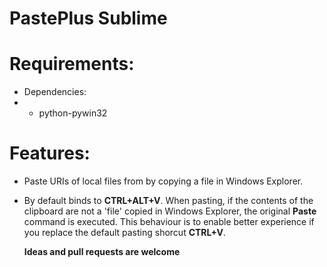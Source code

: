 # PastePlus Sublime


# Requirements:

* Dependencies:
* * python-pywin32

# Features:
* Paste URIs of local files from by copying a file in Windows Explorer.

* By default binds to **CTRL+ALT+V**. When pasting, if the contents of the clipboard are not a 'file' copied in Windows Explorer, the original **Paste** command is executed. This behaviour is to enable better experience if you replace the default pasting shorcut **CTRL+V**.


	**Ideas and pull requests are welcome**


